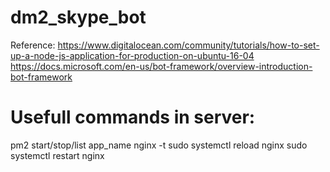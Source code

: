 # dm2_skype_bot

Reference:
https://www.digitalocean.com/community/tutorials/how-to-set-up-a-node-js-application-for-production-on-ubuntu-16-04
https://docs.microsoft.com/en-us/bot-framework/overview-introduction-bot-framework

# Usefull commands in server:
pm2 start/stop/list app_name
nginx -t
sudo systemctl reload nginx
sudo systemctl restart nginx
